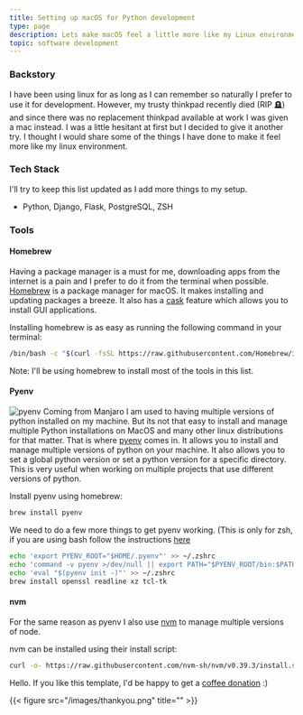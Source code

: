 ```yaml
---
title: Setting up macOS for Python development
type: page
description: Lets make macOS feel a little more like my Linux environment
topic: software development
---
```


### Backstory
I have been using linux for as long as I can remember so naturally I prefer to use it for development. However, my trusty thinkpad recently died (RIP 🪦) and since there was no replacement thinkpad available at work I was given a mac instead. I was a little hesitant at first but I decided to give it another try. I thought I would share some of the things I have done to make it feel more like my linux environment.

### Tech Stack
I'll try to keep this list updated as I add more things to my setup.
- Python, Django, Flask, PostgreSQL, ZSH

### Tools
#### Homebrew
Having a package manager is a must for me, downloading apps from the internet is a pain and I prefer to do it from the terminal when possible.
[Homebrew](https://brew.sh/) is a package manager for macOS. It makes installing and updating packages a breeze. It also has a [cask](https://formulae.brew.sh/cask/) feature which allows you to install GUI applications.

Installing homebrew is as easy as running the following command in your terminal:
```bash
/bin/bash -c "$(curl -fsSL https://raw.githubusercontent.com/Homebrew/install/HEAD/install.sh)"
```
Note: I'll be using homebrew to install most of the tools in this list.

#### Pyenv
![pyenv](https://raw.githubusercontent.com/pyenv/pyenv/master/terminal_output.png)
Coming from Manjaro I am used to having multiple versions of python installed on my machine. But its not that easy to install and manage multiple Python installations on MacOS and many other linux distributions for that matter. That is where [pyenv](https://github.com/pyenv/pyenv) comes in. It allows you to install and manage multiple versions of python on your machine. It also allows you to set a global python version or set a python version for a specific directory. This is very useful when working on multiple projects that use different versions of python.

Install pyenv using homebrew:
```bash
brew install pyenv
```
We need to do a few more things to get pyenv working. (This is only for zsh, if you are using bash follow the instructions [here](https://github.com/pyenv/pyenv#set-up-your-shell-environment-for-pyenv)
```bash
echo 'export PYENV_ROOT="$HOME/.pyenv"' >> ~/.zshrc
echo 'command -v pyenv >/dev/null || export PATH="$PYENV_ROOT/bin:$PATH"' >> ~/.zshrc
echo 'eval "$(pyenv init -)"' >> ~/.zshrc
brew install openssl readline xz tcl-tk
```

#### nvm
For the same reason as pyenv I also use [nvm](https://github.com/nvm-sh/nvm) to manage multiple versions of node.

nvm can be installed using their install script:
```bash
curl -o- https://raw.githubusercontent.com/nvm-sh/nvm/v0.39.3/install.sh | bash
```




Hello. If you like this template, I'd be happy to get a [coffee donation](https://ko-fi.com/heycharlola) :)

{{< figure src="/images/thankyou.png" title="" >}}